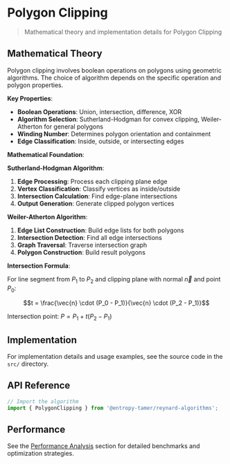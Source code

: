 # Polygon Clipping

> Mathematical theory and implementation details for Polygon Clipping

## Mathematical Theory

Polygon clipping involves boolean operations on polygons using geometric algorithms. The choice of algorithm depends on the specific operation and polygon properties.

**Key Properties**:

- **Boolean Operations**: Union, intersection, difference, XOR
- **Algorithm Selection**: Sutherland-Hodgman for convex clipping, Weiler-Atherton for general polygons
- **Winding Number**: Determines polygon orientation and containment
- **Edge Classification**: Inside, outside, or intersecting edges

**Mathematical Foundation**:

**Sutherland-Hodgman Algorithm**:

1. **Edge Processing**: Process each clipping plane edge
2. **Vertex Classification**: Classify vertices as inside/outside
3. **Intersection Calculation**: Find edge-plane intersections
4. **Output Generation**: Generate clipped polygon vertices

**Weiler-Atherton Algorithm**:

1. **Edge List Construction**: Build edge lists for both polygons
2. **Intersection Detection**: Find all edge intersections
3. **Graph Traversal**: Traverse intersection graph
4. **Polygon Construction**: Build result polygons

**Intersection Formula**:

For line segment from $P_1$ to $P_2$ and clipping plane with normal $\vec{n}$ and point $P_0$:

$$t = \frac{\vec{n} \cdot (P_0 - P_1)}{\vec{n} \cdot (P_2 - P_1)}$$

Intersection point: $P = P_1 + t(P_2 - P_1)$

## Implementation

For implementation details and usage examples, see the source code in the `src/` directory.

## API Reference

```typescript
// Import the algorithm
import { PolygonClipping } from '@entropy-tamer/reynard-algorithms';
```

## Performance

See the [Performance Analysis](../performance/) section for detailed benchmarks and optimization strategies.
